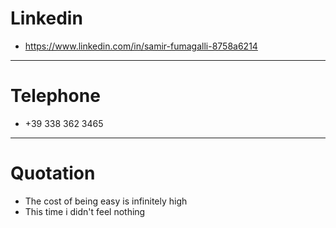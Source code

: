 # Linkedin

- <https://www.linkedin.com/in/samir-fumagalli-8758a6214>

-------------

# Telephone

- +39 338 362 3465

-------------

# Quotation

- The cost of being easy is infinitely high
- This time i didn't feel nothing
